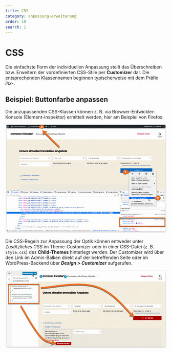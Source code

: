 ```yaml
---
title: CSS
category: anpassung-erweiterung
order: 10
search: 1
---
```


# CSS

Die einfachste Form der individuellen Anpassung stellt das Überschreiben bzw. Erweitern der vordefinierten CSS-Stile per **Customizer** dar. Die entsprechenden Klassennamen beginnen typischerweise mit dem Präfix *inx-*.

## Beispiel: Buttonfarbe anpassen

Die anzupassenden CSS-Klassen können z. B. via Browser-Entwickler-Konsole (Element-Inspektor) ermittelt werden, hier am Beispiel von Firefox:

![CSS-Stile via Firefox Inspector](../assets/scst-ff-css-inspector.png)

Die CSS-Regeln zur Anpassung der Optik können entweder unter *Zusätzliches CSS* im Theme-Customizer oder in einer CSS-Datei (z. B. `style.css`) des **Child-Themes** hinterlegt werden. Der Customizer wird über den Link im Admin-Balken direkt auf der betreffenden Seite oder im WordPress-Backend über ***Design > Customizer*** aufgerufen.

![Zusätzliches CSS via Customizer](../assets/scst-customizer-css.png)
